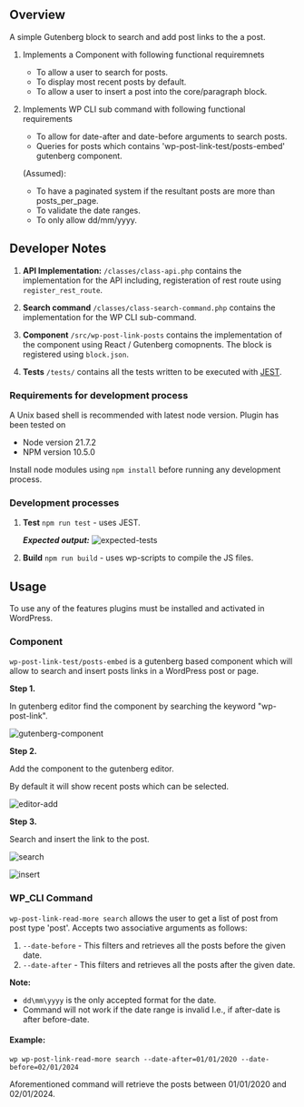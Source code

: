 ## Overview

A simple Gutenberg block to search and add post links to the a post.  

1. Implements a Component with following functional requiremnets
    - To allow a user to search for posts.
    - To display most recent posts by default.
    - To allow a user to insert a post into the core/paragraph block. 

2. Implements WP CLI sub command with following functional requirements
    - To allow for date-after and date-before arguments to search posts. 
    - Queries for posts which contains 'wp-post-link-test/posts-embed' gutenberg component.
    
    (Assumed):
    - To have a paginated system if the resultant posts are more than posts_per_page. 
    - To validate the date ranges.
    - To only allow dd/mm/yyyy.

## Developer Notes

1. **API Implementation:**
```/classes/class-api.php``` contains the implementation for the API including, registeration of rest route using ```register_rest_route```.

2. **Search command** ```/classes/class-search-command.php``` contains the implementation for the WP CLI sub-command.

3. **Component** ```/src/wp-post-link-posts``` contains the implementation of the component using React / Gutenberg comopnents. The block is registered using ```block.json```. 

4. **Tests** ```/tests/``` contains all the tests written to be executed with [JEST](https://jestjs.io/). 


### Requirements for development process
A Unix based shell is recommended with latest node version. Plugin has been tested on 
- Node version 21.7.2
- NPM version 10.5.0

Install node modules using 
```npm install``` before running any development process. 


### Development processes

1. **Test** ```npm run test``` - uses JEST. 

    ***Expected output:*** ![expected-tests](./screenshots/6.png)

2. **Build** ```npm run build``` - uses wp-scripts to compile the JS files. 

## Usage

To use any of the features plugins must be installed and activated in WordPress.

### Component

```wp-post-link-test/posts-embed``` is a gutenberg based component which will allow to search and insert posts links in a WordPress post or page. 

**Step 1.**

In gutenberg editor find the component by searching the keyword "wp-post-link".

![gutenberg-component](./screenshots/1.png)

**Step 2.**

Add the component to the gutenberg editor.

 By default it will show recent posts which can be selected. 

![editor-add](./screenshots/2.png)

**Step 3.**

Search and insert the link to the post. 

![search](./screenshots/3.png)

![insert](./screenshots/4.png)

### WP_CLI Command

```wp-post-link-read-more search``` allows the user to get a list of post from post type 'post'. Accepts two associative arguments as follows:
    
1. ```--date-before``` - This filters and retrieves all the posts before the given date. 
2. ```--date-after``` - This filters and retrieves all the posts after the given date. 

**Note:** 
- ```dd\mm\yyyy``` is the only accepted format for the date. 
- Command will not work if the date range is invalid I.e., if after-date is after before-date. 


#### Example:
```wp wp-post-link-read-more search --date-after=01/01/2020 --date-before=02/01/2024```

Aforementioned command will retrieve the posts between 01/01/2020 and 02/01/2024.
